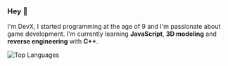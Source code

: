 ### Hey 👋
I'm DevX, I started programming at the age of 9 and I'm passionate about game development. I'm currently learning **JavaScript**, **3D modeling** and **reverse engineering** with **C++**.

![Top Languages](https://github-readme-stats-two-beige-60.vercel.app/api/top-langs/?username=010DevX101&theme=tokyonight&layout=compact&hide=solidity,shell&langs_count=4&size_weight=0&count_weight=1)
